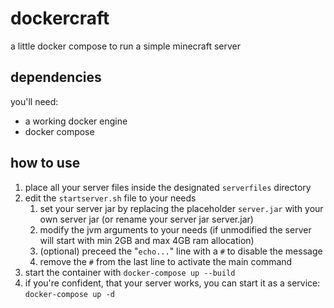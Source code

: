 # dockercraft
a little docker compose to run a simple minecraft server
## dependencies
you'll need:
- a working docker engine
- docker compose
## how to use
1. place all your server files inside the designated `serverfiles` directory
2. edit the `startserver.sh` file to your needs
    1. set your server jar by replacing the placeholder `server.jar` with your own server jar (or rename your server jar server.jar)
    2. modify the jvm arguments to your needs (if unmodified the server will start with min 2GB and max 4GB ram allocation)
    3. (optional) preceed the "`echo...`" line with a `#` to disable the message
    4. remove the `#` from the last line to activate the main command
3. start the container with `docker-compose up --build`
4. if you're confident, that your server works, you can start it as a service: `docker-compose up -d`
